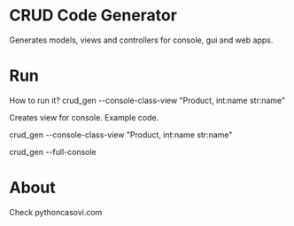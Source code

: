 # CRUD Code Generator

Generates models, views and controllers for console, gui and web apps.


# Run

How to run it?
crud_gen --console-class-view "Product, int:name str:name"

Creates view for console. Example code.


crud_gen --console-class-view "Product, int:name str:name"

crud_gen --full-console 



# About 
Check pythoncasovi.com

